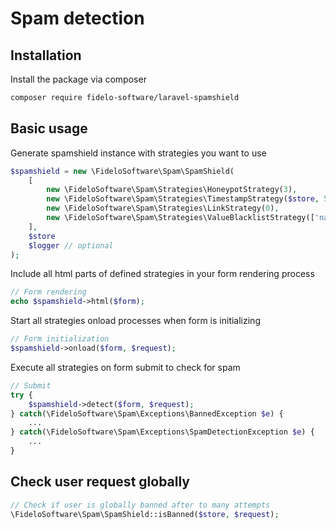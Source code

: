 # Spam detection

## Installation

Install the package via composer

```bash
composer require fidelo-software/laravel-spamshield
```

## Basic usage
Generate spamshield instance with strategies you want to use
```php
$spamshield = new \FideloSoftware\Spam\SpamShield(
    [
        new \FideloSoftware\Spam\Strategies\HoneypotStrategy(3),
        new \FideloSoftware\Spam\Strategies\TimestampStrategy($store, 5),
        new \FideloSoftware\Spam\Strategies\LinkStrategy(0),
        new \FideloSoftware\Spam\Strategies\ValueBlacklistStrategy(['name' => ['firstname' => 'John', 'lastname' => 'Doe']]),
    ], 
    $store
    $logger // optional
);
```

Include all html parts of defined strategies in your form rendering process
```php
// Form rendering
echo $spamshield->html($form);
```

Start all strategies onload processes when form is initializing
```php
// Form initialization 
$spamshield->onload($form, $request);
```

Execute all strategies on form submit to check for spam
```php
// Submit
try {
    $spamshield->detect($form, $request);
} catch(\FideloSoftware\Spam\Exceptions\BannedException $e) {
    ...
} catch(\FideloSoftware\Spam\Exceptions\SpamDetectionException $e) {
    ...
}
```
## Check user request globally
```php
// Check if user is globally banned after to many attempts
\FideloSoftware\Spam\SpamShield::isBanned($store, $request);
```
